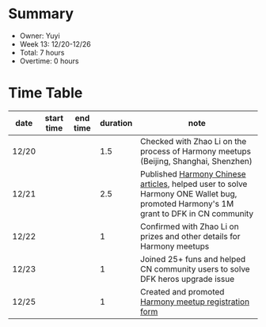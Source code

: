 # Summary
* Owner: Yuyi
* Week 13: 12/20-12/26
* Total: 7 hours
* Overtime: 0 hours

# Time Table
| date  | start time  | end time | duration  |  note |
|---|---|---|---|---|
| 12/20 |   |   | 1.5 | Checked with Zhao Li on the process of Harmony meetups (Beijing, Shanghai, Shenzhen)  |
| 12/21 |   |   | 2.5 | Published [Harmony Chinese articles](https://mp.weixin.qq.com/s/nUJ9fM49wyMQ50RpWAsNZA), helped user to solve Harmony ONE Wallet bug, promoted Harmony's 1M grant to DFK in CN community |
| 12/22 |   |   | 1 | Confirmed with Zhao Li on prizes and other details for Harmony meetups  |
| 12/23 |   |   | 1 | Joined 25+ funs and helped CN community users to solve DFK heros upgrade issue |
| 12/25 |   |   | 1 | Created and promoted [Harmony meetup registration form](https://wj.qq.com/s2/9483462/5897/) |
